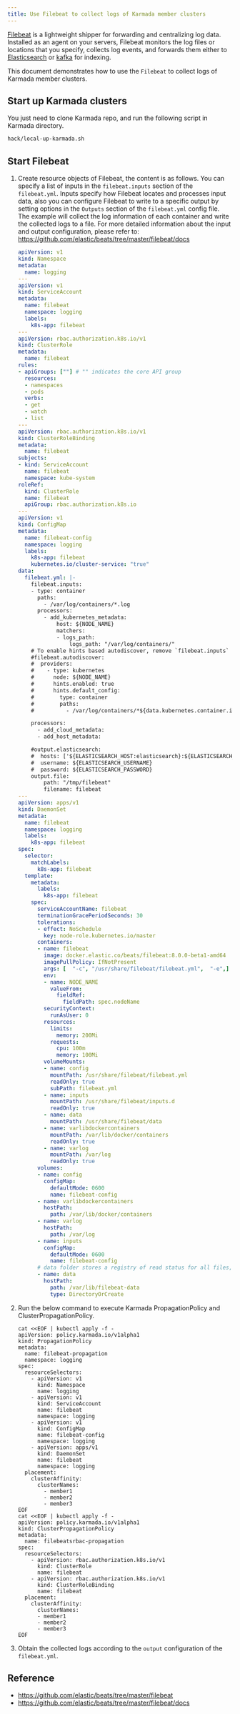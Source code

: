 ```yaml
---
title: Use Filebeat to collect logs of Karmada member clusters
---
```


[Filebeat](https://github.com/elastic/beats/tree/master/filebeat) is a lightweight shipper for forwarding and centralizing log data. Installed as an agent on your servers, Filebeat monitors the log files or locations that you specify, collects log events, and forwards them either to [Elasticsearch](https://www.elastic.co/products/elasticsearch) or [kafka](https://github.com/apache/kafka) for indexing.

This document demonstrates how to use the `Filebeat` to collect logs of Karmada member clusters.

## Start up Karmada clusters

You just need to clone Karmada repo, and run the following script in Karmada directory.

```bash
hack/local-up-karmada.sh
```

## Start Filebeat

1. Create resource objects of Filebeat, the content is as follows. You can specify a list of inputs in the `filebeat.inputs` section of the `filebeat.yml`. Inputs specify how Filebeat locates and processes input data, also you can configure Filebeat to write to a specific output by setting options in the `Outputs` section of the `filebeat.yml` config file. The example will collect the log information of each container and write the collected logs to a file. For more detailed information about the input and output configuration, please refer to: https://github.com/elastic/beats/tree/master/filebeat/docs

   ```yaml
   apiVersion: v1
   kind: Namespace
   metadata:
     name: logging
   ---
   apiVersion: v1
   kind: ServiceAccount
   metadata:
     name: filebeat
     namespace: logging
     labels:
       k8s-app: filebeat
   ---
   apiVersion: rbac.authorization.k8s.io/v1
   kind: ClusterRole
   metadata:
     name: filebeat
   rules:
   - apiGroups: [""] # "" indicates the core API group
     resources:
     - namespaces
     - pods
     verbs:
     - get
     - watch
     - list
   ---
   apiVersion: rbac.authorization.k8s.io/v1
   kind: ClusterRoleBinding
   metadata:
     name: filebeat
   subjects:
   - kind: ServiceAccount
     name: filebeat
     namespace: kube-system
   roleRef:
     kind: ClusterRole
     name: filebeat
     apiGroup: rbac.authorization.k8s.io
   ---
   apiVersion: v1
   kind: ConfigMap
   metadata:
     name: filebeat-config
     namespace: logging
     labels:
       k8s-app: filebeat
       kubernetes.io/cluster-service: "true"
   data:
     filebeat.yml: |-
       filebeat.inputs:
       - type: container
         paths:
           - /var/log/containers/*.log
         processors:
           - add_kubernetes_metadata:
               host: ${NODE_NAME}
               matchers:
               - logs_path:
                   logs_path: "/var/log/containers/"
       # To enable hints based autodiscover, remove `filebeat.inputs` configuration and uncomment this:
       #filebeat.autodiscover:
       #  providers:
       #    - type: kubernetes
       #      node: ${NODE_NAME}
       #      hints.enabled: true
       #      hints.default_config:
       #        type: container
       #        paths:
       #          - /var/log/containers/*${data.kubernetes.container.id}.log

       processors:
         - add_cloud_metadata:
         - add_host_metadata:

       #output.elasticsearch:
       #  hosts: ['${ELASTICSEARCH_HOST:elasticsearch}:${ELASTICSEARCH_PORT:9200}']
       #  username: ${ELASTICSEARCH_USERNAME}
       #  password: ${ELASTICSEARCH_PASSWORD}
       output.file:
           path: "/tmp/filebeat"
           filename: filebeat
   ---
   apiVersion: apps/v1
   kind: DaemonSet
   metadata:
     name: filebeat
     namespace: logging
     labels:
       k8s-app: filebeat
   spec:
     selector:
       matchLabels:
         k8s-app: filebeat
     template:
       metadata:
         labels:
           k8s-app: filebeat
       spec:
         serviceAccountName: filebeat
         terminationGracePeriodSeconds: 30
         tolerations:
         - effect: NoSchedule
           key: node-role.kubernetes.io/master
         containers:
         - name: filebeat
           image: docker.elastic.co/beats/filebeat:8.0.0-beta1-amd64
           imagePullPolicy: IfNotPresent
           args: [  "-c", "/usr/share/filebeat/filebeat.yml",  "-e",]
           env:
           - name: NODE_NAME
             valueFrom:
               fieldRef:
                 fieldPath: spec.nodeName
           securityContext:
             runAsUser: 0
           resources:
             limits:
               memory: 200Mi
             requests:
               cpu: 100m
               memory: 100Mi
           volumeMounts:
           - name: config
             mountPath: /usr/share/filebeat/filebeat.yml
             readOnly: true
             subPath: filebeat.yml
           - name: inputs
             mountPath: /usr/share/filebeat/inputs.d
             readOnly: true
           - name: data
             mountPath: /usr/share/filebeat/data
           - name: varlibdockercontainers
             mountPath: /var/lib/docker/containers
             readOnly: true
           - name: varlog
             mountPath: /var/log
             readOnly: true
         volumes:
         - name: config
           configMap:
             defaultMode: 0600
             name: filebeat-config
         - name: varlibdockercontainers
           hostPath:
             path: /var/lib/docker/containers
         - name: varlog
           hostPath:
             path: /var/log
         - name: inputs
           configMap:
             defaultMode: 0600
             name: filebeat-config
         # data folder stores a registry of read status for all files, so we don't send everything again on a Filebeat pod restart
         - name: data
           hostPath:
             path: /var/lib/filebeat-data
             type: DirectoryOrCreate
   ```

2. Run the below command to execute Karmada PropagationPolicy and ClusterPropagationPolicy.

   ```
   cat <<EOF | kubectl apply -f -
   apiVersion: policy.karmada.io/v1alpha1
   kind: PropagationPolicy
   metadata:
     name: filebeat-propagation
     namespace: logging
   spec:
     resourceSelectors:
       - apiVersion: v1
         kind: Namespace
         name: logging
       - apiVersion: v1
         kind: ServiceAccount
         name: filebeat
         namespace: logging
       - apiVersion: v1
         kind: ConfigMap
         name: filebeat-config
         namespace: logging
       - apiVersion: apps/v1
         kind: DaemonSet
         name: filebeat
         namespace: logging
     placement:
       clusterAffinity:
         clusterNames:
           - member1
           - member2
           - member3
   EOF
   cat <<EOF | kubectl apply -f -
   apiVersion: policy.karmada.io/v1alpha1
   kind: ClusterPropagationPolicy
   metadata:
     name: filebeatsrbac-propagation
   spec:
     resourceSelectors:
       - apiVersion: rbac.authorization.k8s.io/v1
         kind: ClusterRole
         name: filebeat
       - apiVersion: rbac.authorization.k8s.io/v1
         kind: ClusterRoleBinding
         name: filebeat
     placement:
       clusterAffinity:
         clusterNames:
         - member1
         - member2
         - member3
   EOF
   ```

3. Obtain the collected logs according to the `output` configuration of the `filebeat.yml`.

## Reference

- https://github.com/elastic/beats/tree/master/filebeat
- https://github.com/elastic/beats/tree/master/filebeat/docs
